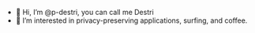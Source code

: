 - 👋 Hi, I’m @p-destri, you can call me Destri
- 👀 I’m interested in privacy-preserving applications, surfing, and coffee. 


<!---
p-destri/p-destri is a ✨ special ✨ repository because its `README.md` (this file) appears on your GitHub profile.
You can click the Preview link to take a look at your changes.
--->
